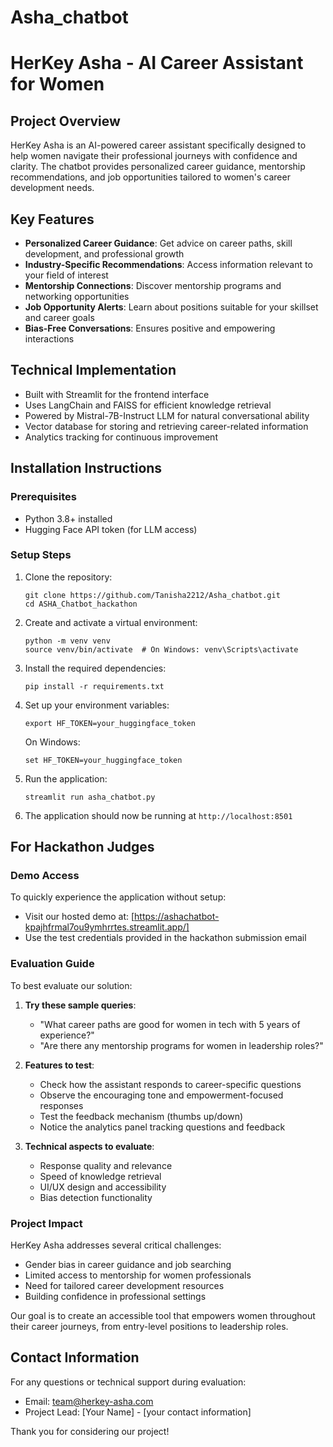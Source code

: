 # Asha_chatbot
# HerKey Asha - AI Career Assistant for Women

## Project Overview
HerKey Asha is an AI-powered career assistant specifically designed to help women navigate their professional journeys with confidence and clarity. The chatbot provides personalized career guidance, mentorship recommendations, and job opportunities tailored to women's career development needs.

## Key Features
- **Personalized Career Guidance**: Get advice on career paths, skill development, and professional growth
- **Industry-Specific Recommendations**: Access information relevant to your field of interest
- **Mentorship Connections**: Discover mentorship programs and networking opportunities
- **Job Opportunity Alerts**: Learn about positions suitable for your skillset and career goals
- **Bias-Free Conversations**: Ensures positive and empowering interactions

## Technical Implementation
- Built with Streamlit for the frontend interface
- Uses LangChain and FAISS for efficient knowledge retrieval
- Powered by Mistral-7B-Instruct LLM for natural conversational ability
- Vector database for storing and retrieving career-related information
- Analytics tracking for continuous improvement

## Installation Instructions

### Prerequisites
- Python 3.8+ installed
- Hugging Face API token (for LLM access)

### Setup Steps
1. Clone the repository:
   ```
   git clone https://github.com/Tanisha2212/Asha_chatbot.git
   cd ASHA_Chatbot_hackathon
   ```

2. Create and activate a virtual environment:
   ```
   python -m venv venv
   source venv/bin/activate  # On Windows: venv\Scripts\activate
   ```

3. Install the required dependencies:
   ```
   pip install -r requirements.txt
   ```

4. Set up your environment variables:
   ```
   export HF_TOKEN=your_huggingface_token
   ```
   On Windows:
   ```
   set HF_TOKEN=your_huggingface_token
   ```

5. Run the application:
   ```
   streamlit run asha_chatbot.py
   ```

6. The application should now be running at `http://localhost:8501`

## For Hackathon Judges

### Demo Access
To quickly experience the application without setup:
- Visit our hosted demo at: [https://ashachatbot-kpajhfrmal7ou9ymhrrtes.streamlit.app/]
- Use the test credentials provided in the hackathon submission email

### Evaluation Guide
To best evaluate our solution:

1. **Try these sample queries**:
   - "What career paths are good for women in tech with 5 years of experience?"
   - "Are there any mentorship programs for women in leadership roles?"
     

3. **Features to test**:
   - Check how the assistant responds to career-specific questions
   - Observe the encouraging tone and empowerment-focused responses
   - Test the feedback mechanism (thumbs up/down)
   - Notice the analytics panel tracking questions and feedback

4. **Technical aspects to evaluate**:
   - Response quality and relevance
   - Speed of knowledge retrieval
   - UI/UX design and accessibility
   - Bias detection functionality

### Project Impact
HerKey Asha addresses several critical challenges:
- Gender bias in career guidance and job searching
- Limited access to mentorship for women professionals
- Need for tailored career development resources
- Building confidence in professional settings

Our goal is to create an accessible tool that empowers women throughout their career journeys, from entry-level positions to leadership roles.

## Contact Information
For any questions or technical support during evaluation:
- Email: team@herkey-asha.com
- Project Lead: [Your Name] - [your contact information]

Thank you for considering our project!
